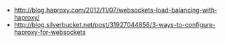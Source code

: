 * http://blog.haproxy.com/2012/11/07/websockets-load-balancing-with-haproxy/
* http://blog.silverbucket.net/post/31927044856/3-ways-to-configure-haproxy-for-websockets